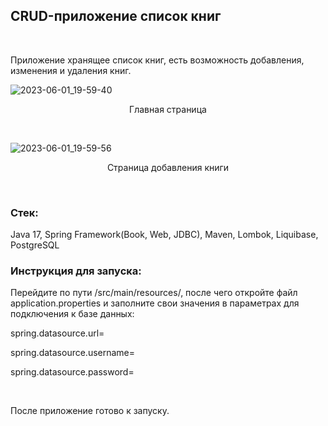 ## CRUD-приложение список книг
<br>

Приложение хранящее список книг, есть возможность добавления, изменения и удаления книг.
<br>

![2023-06-01_19-59-40](https://github.com/ApT3rn/crud-library/assets/96689510/4c97cdc5-6447-48ab-858e-1c406c6f55e1)
<p align=center>Главная страница</p>
<br>

![2023-06-01_19-59-56](https://github.com/ApT3rn/crud-library/assets/96689510/627cb48b-4613-4deb-82c4-ea7d6a08ff6f)
<p align=center>Страница добавления книги</p>
<br>

### Стек: 

Java 17, Spring Framework(Book, Web, JDBC), Maven, Lombok, Liquibase, PostgreSQL

### Инструкция для запуска:

Перейдите по пути /src/main/resources/, после чего откройте файл application.properties 
и заполните свои значения в параметрах для подключения к базе данных:

<p>spring.datasource.url=</p>
<p>spring.datasource.username=</p>
<p>spring.datasource.password=</p>

<br>

После приложение готово к запуску.
